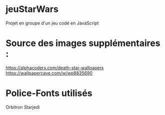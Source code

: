 # jeuStarWars
Projet en groupe d'un jeu codé en JavaScript

# Source des images supplémentaires :
https://alphacoders.com/death-star-wallpapers
https://wallpapercave.com/w/wp8835690

# Police-Fonts utilisés
Orbitron
Starjedi
